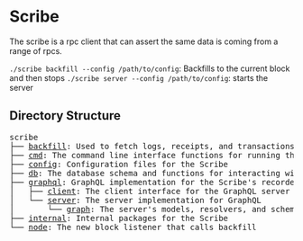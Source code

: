 # Scribe

The scribe is a rpc client that can assert the same data is coming from a range of rpcs.

`./scribe backfill --config /path/to/config`: Backfills to the current block and then stops
`./scribe server --config /path/to/config`: starts the server

## Directory Structure

<pre>
scribe
├── <a href="./backfill">backfill</a>: Used to fetch logs, receipts, and transactions to store in the database
├── <a href="./cmd">cmd</a>: The command line interface functions for running the Scribe and GraphQL server
├── <a href="./config">config</a>: Configuration files for the Scribe
├── <a href="./db">db</a>: The database schema and functions for interacting with the database
├── <a href="./graphql">graphql</a>: GraphQL implementation for the Scribe's recorded data
│   ├── <a href="./graphql/client">client</a>: The client interface for the GraphQL server
│   └── <a href="./graphql/server">server</a>: The server implementation for GraphQL
│       └── <a href="./graphql/server/graph">graph</a>: The server's models, resolvers, and schemas
├── <a href="./internal">internal</a>: Internal packages for the Scribe
└── <a href="./node">node</a>: The new block listener that calls backfill
</pre>
